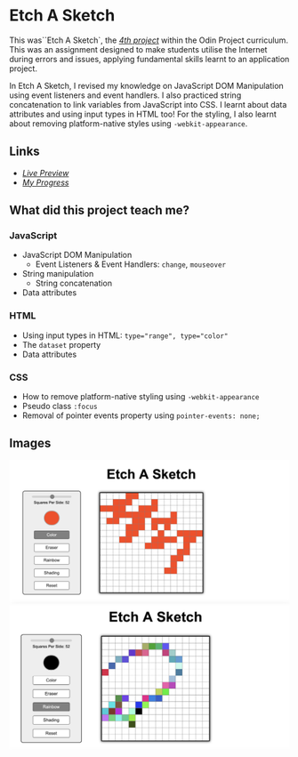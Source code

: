 # Etch A Sketch

This was``Etch A Sketch`, the [*4th project*](https://www.theodinproject.com/lessons/foundations-etch-a-sketch) within the Odin Project curriculum. This was an assignment designed to make students utilise the Internet during errors and issues, applying fundamental skills learnt to an application project.

In Etch A Sketch, I revised my knowledge on JavaScript DOM Manipulation using event listeners and event handlers. I also practiced string concatenation to link variables from JavaScript into CSS. I learnt about data attributes and using input types in HTML too! For the styling, I also learnt about removing platform-native styles using `-webkit-appearance`.

## Links

- [*Live Preview*](https://devvivan.github.io/odin-etch-a-sketch/)
- [*My Progress*](https://github.com/DevVivan/odin-project)

## What did this project teach me?
 
### JavaScript

- JavaScript DOM Manipulation
  - Event Listeners & Event Handlers: `change`, `mouseover`
- String manipulation
  - String concatenation
- Data attributes

### HTML

- Using input types in HTML: `type="range", type="color"`
- The `dataset` property
- Data attributes

### CSS

- How to remove platform-native styling using `-webkit-appearance`
- Pseudo class `:focus`
- Removal of pointer events property using `pointer-events: none;`

## Images

<img src="screenshots/screenshot-1.png">
<img src="screenshots/screenshot-2.png">
